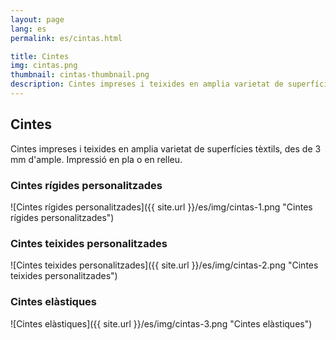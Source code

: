 ```yaml
---
layout: page
lang: es
permalink: es/cintas.html

title: Cintes
img: cintas.png
thumbnail: cintas-thumbnail.png
description: Cintes impreses i teixides en amplia varietat de superfícies tèxtils, des de 3 mm d'ample. Impressió en pla o en relleu.
---
```

## Cintes
Cintes impreses i teixides en amplia varietat de superfícies tèxtils, des de 3 mm d'ample. Impressió en pla o en relleu.

### Cintes rígides personalitzades
![Cintes rígides personalitzades]({{ site.url }}/es/img/cintas-1.png "Cintes rígides personalitzades")

### Cintes teixides personalitzades
![Cintes teixides personalitzades]({{ site.url }}/es/img/cintas-2.png "Cintes teixides personalitzades")

### Cintes elàstiques
![Cintes elàstiques]({{ site.url }}/es/img/cintas-3.png "Cintes elàstiques")
